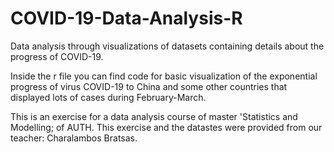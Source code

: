 # COVID-19-Data-Analysis-R
Data analysis through visualizations of datasets containing details about the progress of COVID-19. 

Inside the r file you can find code for basic visualization of the exponential progress of virus COVID-19 to China and some other countries that displayed lots of cases during February-March.  

This is an exercise for a data analysis course of master 'Statistics and Modelling; of AUTH. This exercise and the datastes were provided from our teacher: Charalambos Bratsas.  
